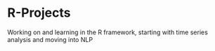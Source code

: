 # R-Projects

Working on and learning in the R framework, starting with time series analysis and moving into NLP

